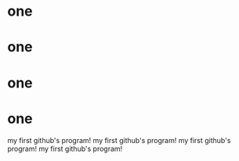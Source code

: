 # one
# one
# one
# one
my first github's program!
my first github's program!
my first github's program!
my first github's program!
